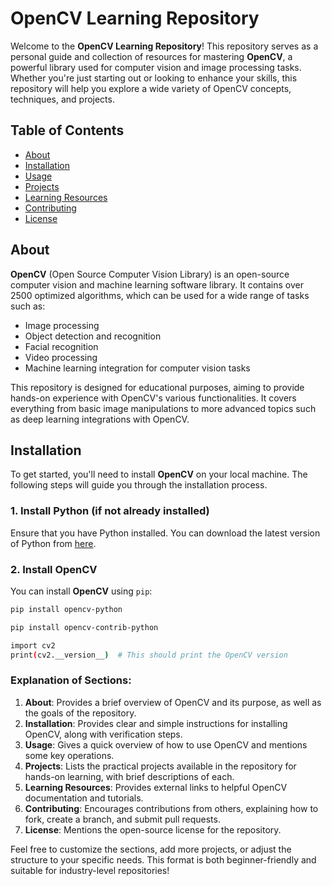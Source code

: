 # OpenCV Learning Repository

Welcome to the **OpenCV Learning Repository**! This repository serves as a personal guide and collection of resources for mastering **OpenCV**, a powerful library used for computer vision and image processing tasks. Whether you're just starting out or looking to enhance your skills, this repository will help you explore a wide variety of OpenCV concepts, techniques, and projects.

## Table of Contents

- [About](#about)
- [Installation](#installation)
- [Usage](#usage)
- [Projects](#projects)
- [Learning Resources](#learning-resources)
- [Contributing](#contributing)
- [License](#license)

## About

**OpenCV** (Open Source Computer Vision Library) is an open-source computer vision and machine learning software library. It contains over 2500 optimized algorithms, which can be used for a wide range of tasks such as:

- Image processing
- Object detection and recognition
- Facial recognition
- Video processing
- Machine learning integration for computer vision tasks

This repository is designed for educational purposes, aiming to provide hands-on experience with OpenCV's various functionalities. It covers everything from basic image manipulations to more advanced topics such as deep learning integrations with OpenCV.

## Installation

To get started, you'll need to install **OpenCV** on your local machine. The following steps will guide you through the installation process.

### 1. Install Python (if not already installed)

Ensure that you have Python installed. You can download the latest version of Python from [here](https://www.python.org/downloads/).

### 2. Install OpenCV

You can install **OpenCV** using `pip`:

```bash
pip install opencv-python

pip install opencv-contrib-python

import cv2
print(cv2.__version__)  # This should print the OpenCV version
```


### Explanation of Sections:

1. **About**: Provides a brief overview of OpenCV and its purpose, as well as the goals of the repository.
2. **Installation**: Provides clear and simple instructions for installing OpenCV, along with verification steps.
3. **Usage**: Gives a quick overview of how to use OpenCV and mentions some key operations.
4. **Projects**: Lists the practical projects available in the repository for hands-on learning, with brief descriptions of each.
5. **Learning Resources**: Provides external links to helpful OpenCV documentation and tutorials.
6. **Contributing**: Encourages contributions from others, explaining how to fork, create a branch, and submit pull requests.
7. **License**: Mentions the open-source license for the repository.

Feel free to customize the sections, add more projects, or adjust the structure to your specific needs. This format is both beginner-friendly and suitable for industry-level repositories!
